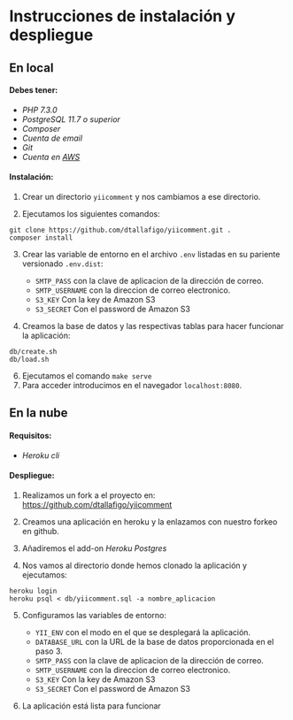 # Instrucciones de instalación y despliegue

## En local

#### Debes tener:
- *PHP 7.3.0*
- *PostgreSQL 11.7 o superior*
- *Composer*
- *Cuenta de email*
- *Git*
- *Cuenta en [AWS](https://aws.amazon.com/es/)*

#### Instalación:

1. Crear un directorio `yiicomment` y nos cambiamos a ese directorio.

2. Ejecutamos los siguientes comandos:
```
git clone https://github.com/dtallafigo/yiicomment.git .
composer install
```

3. Crear las variable de entorno en el archivo `.env` listadas en su pariente versionado `.env.dist`:
    * `SMTP_PASS` con la clave de aplicacion de la dirección de correo.
    * `SMTP_USERNAME` con la direccion de correo electronico.
    * `S3_KEY` Con la key de Amazon S3
    * `S3_SECRET` Con el password de Amazon S3

4. Creamos la base de datos y las respectivas tablas para hacer funcionar la aplicación:
```
db/create.sh
db/load.sh
```
6. Ejecutamos el comando `make serve`
7. Para acceder introducimos en el navegador `localhost:8080`.

## En la nube

#### Requisitos:
- *Heroku cli*

#### Despliegue:

1.  Realizamos un fork a el proyecto en: https://github.com/dtallafigo/yiicomment

2.  Creamos una aplicación en heroku y la enlazamos con nuestro forkeo en github.

3. Añadiremos el add-on *Heroku Postgres*

4.  Nos vamos al directorio donde hemos clonado la aplicación y ejecutamos:
```
heroku login
heroku psql < db/yiicomment.sql -a nombre_aplicacion
```
5.  Configuramos las variables de entorno:
    * `YII_ENV` con el modo en el que se desplegará la aplicación.
    * `DATABASE_URL` con la URL de la base de datos proporcionada en el paso 3.
     * `SMTP_PASS` con la clave de aplicacion   de la dirección de correo.
    * `SMTP_USERNAME` con la direccion de correo electronico.
    * `S3_KEY` Con la key de Amazon S3
    * `S3_SECRET` Con el password de Amazon S3

6. La aplicación está lista para funcionar